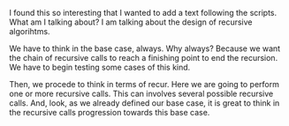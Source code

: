 I found this so interesting that I wanted to add a text following the scripts. What am I talking
about? I am talking about the design of recursive algorihtms.

We have to think in the base case, always. Why always? Because we want the chain of recursive calls
to reach a finishing point to end the recursion. We have to begin testing some cases of this kind.

Then, we procede to think in terms of recur. Here we are going to perform one or more recursive
calls. This can involves several possible recursive calls. And, look, as we already defined our base
case, it is great to think in the recursive calls progression towards this base case.

